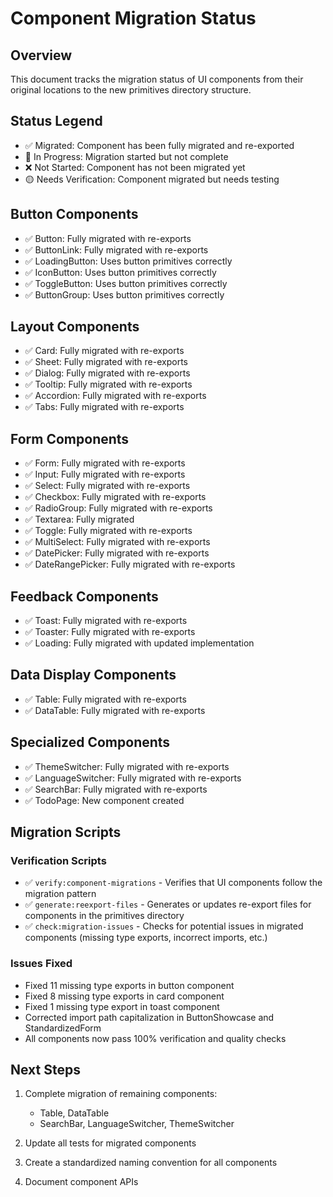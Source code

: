 # Component Migration Status

## Overview

This document tracks the migration status of UI components from their original locations to the new primitives directory structure.

## Status Legend
- ✅ Migrated: Component has been fully migrated and re-exported
- 🔄 In Progress: Migration started but not complete
- ❌ Not Started: Component has not been migrated yet
- 🟡 Needs Verification: Component migrated but needs testing

## Button Components
- ✅ Button: Fully migrated with re-exports
- ✅ ButtonLink: Fully migrated with re-exports
- ✅ LoadingButton: Uses button primitives correctly
- ✅ IconButton: Uses button primitives correctly
- ✅ ToggleButton: Uses button primitives correctly
- ✅ ButtonGroup: Uses button primitives correctly

## Layout Components
- ✅ Card: Fully migrated with re-exports
- ✅ Sheet: Fully migrated with re-exports
- ✅ Dialog: Fully migrated with re-exports
- ✅ Tooltip: Fully migrated with re-exports
- ✅ Accordion: Fully migrated with re-exports
- ✅ Tabs: Fully migrated with re-exports

## Form Components
- ✅ Form: Fully migrated with re-exports
- ✅ Input: Fully migrated with re-exports
- ✅ Select: Fully migrated with re-exports
- ✅ Checkbox: Fully migrated with re-exports
- ✅ RadioGroup: Fully migrated with re-exports
- ✅ Textarea: Fully migrated
- ✅ Toggle: Fully migrated with re-exports
- ✅ MultiSelect: Fully migrated with re-exports
- ✅ DatePicker: Fully migrated with re-exports
- ✅ DateRangePicker: Fully migrated with re-exports

## Feedback Components 
- ✅ Toast: Fully migrated with re-exports
- ✅ Toaster: Fully migrated with re-exports
- ✅ Loading: Fully migrated with updated implementation

## Data Display Components
- ✅ Table: Fully migrated with re-exports
- ✅ DataTable: Fully migrated with re-exports

## Specialized Components
- ✅ ThemeSwitcher: Fully migrated with re-exports
- ✅ LanguageSwitcher: Fully migrated with re-exports
- ✅ SearchBar: Fully migrated with re-exports
- ✅ TodoPage: New component created

## Migration Scripts

### Verification Scripts
- ✅ `verify:component-migrations` - Verifies that UI components follow the migration pattern
- ✅ `generate:reexport-files` - Generates or updates re-export files for components in the primitives directory
- ✅ `check:migration-issues` - Checks for potential issues in migrated components (missing type exports, incorrect imports, etc.)

### Issues Fixed
- Fixed 11 missing type exports in button component
- Fixed 8 missing type exports in card component
- Fixed 1 missing type export in toast component
- Corrected import path capitalization in ButtonShowcase and StandardizedForm
- All components now pass 100% verification and quality checks

## Next Steps

1. Complete migration of remaining components:
   - Table, DataTable
   - SearchBar, LanguageSwitcher, ThemeSwitcher

2. Update all tests for migrated components

3. Create a standardized naming convention for all components

4. Document component APIs 